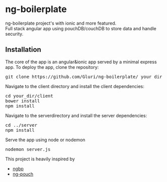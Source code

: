 # ng-boilerplate
ng-boilerplate project's with ionic and more featured.<br />
Full stack angular app using pouchDB/couchDB to store data and handle security. 

<h2>Installation</h2>

The core of the app is an angular&ionic app served by a minimal express app. 
To deploy the app, clone the repository:

<pre>git clone https://github.com/Gluri/ng-boilerplate/ your_dir</pre>


Navigate to the client directory and install the client dependencies:

<pre>
cd your_dir/client
bower install
npm install
</pre>

Navigate to the serverdirectory and install the server dependencies:

<pre>
cd ../server
npm install
</pre>
Serve the app using node or nodemon
<pre>
nodemon server.js
</pre>

This project is heavily inspired by
<ul>
<li><a href="https://github.com/ngbp/ngbp">ngbp</a></li>
<li><a href="https://github.com/arnoutaertgeerts/ng-pouch" target="_blank">ng-pouch</a></li>

